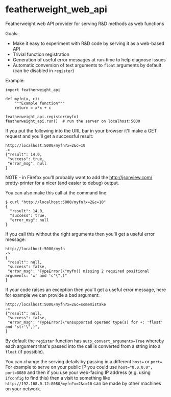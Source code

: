 # featherweight_web_api
Featherweight web API provider for serving R&amp;D methods as web functions

Goals:
* Make it easy to experiment with R&D code by serving it as a web-based API
* Trivial function registration
* Generation of useful error messages at run-time to help diagnose issues
* Automatic conversion of text arguments to `float` arguments by default (can be disabled in `register`)

Example:

```
import featherweight_api

def myfn(x, c):
    """Example function"""
    return = x*x + c

featherweight_api.register(myfn) 
featherweight_api.run()  # run the server on localhost:5000
```

If you put the following into the URL bar in your browser it'll make a GET request and you'll get a successful result:

```
http://localhost:5000/myfn?x=2&c=10
->
{"result": 14.0,
 "success": true, 
 "error_msg": null
}
```

NOTE - in Firefox you'll probably want to add the http://jsonview.com/ pretty-printer for a nicer (and easier to debug) output.

You can also make this call at the command line:
```
$ curl "http://localhost:5000/myfn?x=2&c=10"
{
  "result": 14.0,
  "success": true,
  "error_msg": null
}
```

If you call this without the right arguments then you'll get a useful error message:

```
http://localhost:5000/myfn
->
{
 "result": null,
 "success": false,
 "error_msg": "TypeError(\"myfn() missing 2 required positional arguments: 'x' and 'c'\",)"
}
```

If your code raises an exception then you'll get a useful error message, here for example we can provide a bad argument:
```
http://localhost:5000/myfn?x=2&c=somemistake
->
{"result": null, 
 "success": false,
 "error_msg": "TypeError(\"unsupported operand type(s) for +: 'float' and 'str'\",)", 
}
```

By default the `register` function has `auto_convert_arguments=True` whereby each argument that's passed into the call is converted from a string into a `float` (if possible).

You can change the serving details by passing in a different `host=` or `port=`. For example to serve on your public IP you could use `host="0.0.0.0", port=8080` and then if you use your web-facing IP address (e.g. using `ifconfig` to find this) then a visit to something like `http://192.168.0.12:8080/myfn?x=2&c=10` can be made by other machines on your network.
